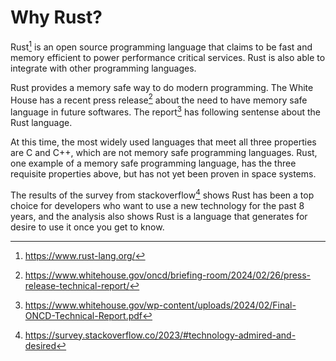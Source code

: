 # Why Rust?

Rust[^fn1] is an open source programming language that claims to be fast and memory efficient to power performance critical services. Rust is also able to integrate with other programming languages.

Rust provides a memory safe way to do modern programming. The White
House has a recent press
release[^fn2]
about the need to have memory safe language in future softwares. The
report[^fn3]
has following sentense about the Rust language.

<div class="right">
At this time, the most widely used languages that meet all three
properties are C and C++, which are not memory safe programming
languages. Rust, one example of a memory safe programming language,
has the three requisite properties above, but has not yet been proven
in space systems.
</div>

The results of the survey from
stackoverflow[^fn4]
shows Rust has been a top choice for developers who want to use a new
technology for the past 8 years, and the analysis also shows Rust is a
language that generates for desire to use it once you get to know.

[^fn1]:https://www.rust-lang.org/
[^fn2]:https://www.whitehouse.gov/oncd/briefing-room/2024/02/26/press-release-technical-report/
[^fn3]:https://www.whitehouse.gov/wp-content/uploads/2024/02/Final-ONCD-Technical-Report.pdf
[^fn4]:https://survey.stackoverflow.co/2023/#technology-admired-and-desired
